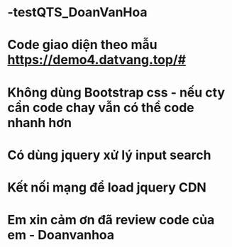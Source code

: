 <!-- @format -->

# -testQTS_DoanVanHoa

# Code giao diện theo mẫu https://demo4.datvang.top/#

# Không dùng Bootstrap css - nếu cty cần code chay vẫn có thể code nhanh hơn

# Có dùng jquery xử lý input search

# Kết nối mạng để load jquery CDN

# Em xin cảm ơn đã review code của em - Doanvanhoa
